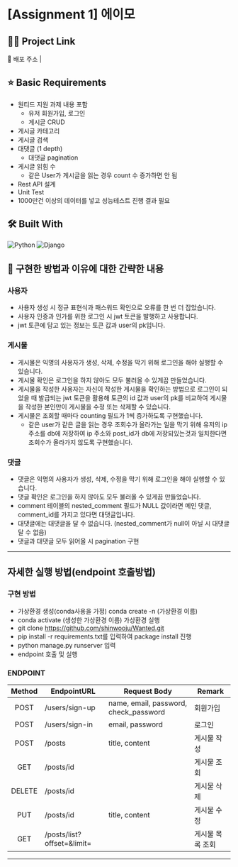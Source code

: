 # [Assignment 1] 에이모

## 💁‍♀️ Project Link
📎 배포 주소 |

## ⭐ Basic Requirements
- 원티드 지원 과제 내용 포함
    - 유저 회원가입, 로그인
    - 게시글 CRUD
- 게시글 카테고리
- 게시글 검색
- 대댓글 (1 depth)
    - 대댓글 pagination
- 게시글 읽힘 수 
    - 같은 User가 게시글을 읽는 경우 count 수 증가하면 안 됨
- Rest API 설계
- Unit Test
- 1000만건 이상의 데이터를 넣고 성능테스트 진행 결과 필요

## 🛠 Built With

<img alt="Python" src ="https://img.shields.io/badge/Python-3776AB.svg?&style=for-the-badge&logo=Python&logoColor=white"/> <img alt="Django" src ="https://img.shields.io/badge/Django-092E20.svg?&style=for-the-badge&logo=Django&logoColor=white"/>

## 🤔 구현한 방법과 이유에 대한 간략한 내용

### 사용자

- 사용자 생성 시 정규 표현식과 패스워드 확인으로 오류를 한 번 더 잡았습니다.
- 사용자 인증과 인가를 위한 로그인 시 jwt 토큰을 발행하고 사용합니다.
- jwt 토큰에 담고 있는 정보는 토큰 값과 user의 pk입니다.

### 게시물

- 게시물은 익명의 사용자가 생성, 삭제, 수정을 막기 위해 로그인을 해야 실행할 수 있습니다.
- 게시물 확인은 로그인을 하지 않아도 모두 불러올 수 있게끔 만들었습니다.
- 게시물을 작성한 사용자는 자신이 작성한 게시물을 확인하는 방법으로 로그인이 되었을 때 발급되는 jwt 토큰을 활용해 토큰의 id 값과 user의 pk를 비교하여 게시물을 작성한 본인만이 게시물을 수정 또는 삭제할 수 있습니다.
- 게시물은 조회할 때마다 counting 필드가 1씩 증가하도록 구현했습니다.
  - 같은 user가 같은 글을 읽는 경우 조회수가 올라가는 일을 막기 위해 유저의 ip 주소를 db에 저장하여 ip 주소와 post_id가 db에 저장되있는것과 일치한다면 조회수가 올라가지 않도록 구현했습니다.

### 댓글

- 댓글은 익명의 사용자가 생성, 삭제, 수정을 막기 위해 로그인을 해야 실행할 수 있습니다.
- 댓글 확인은 로그인을 하지 않아도 모두 불러올 수 있게끔 만들었습니다.
- comment 테이블의 nested_comment 필드가 NULL 값이라면 메인 댓글, comment_id를 가지고 있다면 대댓글입니다.
- 대댓글에는 대댓글을 달 수 없습니다. (nested_comment가 null이 아닐 시 대댓글 달 수 없음)
- 댓글과 대댓글 모두 읽어올 시 pagination 구현

---

## 자세한 실행 방법(endpoint 호출방법)

### 구현 방법

- 가상환경 생성(conda사용을 가정) conda create -n (가상환경 이름)
- conda activate (생성한 가상환경 이름) 가상환경 실행
- git clone https://github.com/shinwooju/Wanted.git
- pip install -r requirements.txt를 입력하여 package install 진행
- python manage.py runserver 입력
- endpoint 호출 및 실행

### ENDPOINT

| Method | EndpointURL                | Request Body                          | Remark           |
| :----: | -------------------------- | ------------------------------------- | ---------------- |
|  POST  | /users/sign-up             | name, email, password, check_password | 회원가입         |
|  POST  | /users/sign-in             | email, password                       | 로그인           |
|  POST  | /posts                     | title, content                        | 게시물 작성      |
|  GET   | /posts/id                  |                                       | 게시물 조회      |
| DELETE | /posts/id                  |                                       | 게시물 삭제      |
|  PUT   | /posts/id                  | title, content                        | 게시물 수정      |
|  GET   | /posts/list?offset=&limit= |                                       | 게시물 목록 조회 |

---
